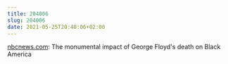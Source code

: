 ```yaml
---
title: 204006
slug: 204006
date: 2021-05-25T20:40:06+02:00
---
```


[nbcnews.com](https://www.nbcnews.com/news/nbcblk/monumental-impact-george-floyds-death-black-america-rcna1021): The monumental impact of George Floyd's death on Black America
